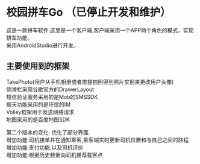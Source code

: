 # 校园拼车Go （已停止开发和维护）
这是一款拼车软件,这里是一个客户端,客户端采用一个APP两个角色的模式，实现拼车功能。   
采用AndroidStudio进行开发。    
## 主要使用到的框架
TakePhoto(用户从手机相册或者直接拍照得到照片实例来更改用户头像)   
侧滑栏采用谷歌官方的DrawerLayout    
短信验证服务采用的是Mob的SMSSDK    
聊天功能采用的是环信的IM   
Volley框架用于发送网络请求  
地图采用的是百度地图SDK   

第二个版本的变化:
优化了部分界面.    
增加功能:司机接单并在通知乘客,乘客端实时更新司机位置和与自己之间的路程    
增加功能:支付功能,以及司机评价    
增加功能:根据历史数据向司机推荐载客点   

